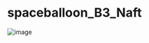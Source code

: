 # spaceballoon_B3_Naft

![image](https://user-images.githubusercontent.com/58214906/168439610-cd947be7-57ff-438e-a26f-0f6416586ab7.png)
